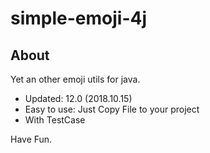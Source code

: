# simple-emoji-4j 

## About

Yet an other emoji utils for java.
* Updated: 12.0 (2018.10.15)
* Easy to use: Just Copy File to your project
* With TestCase

Have Fun.
